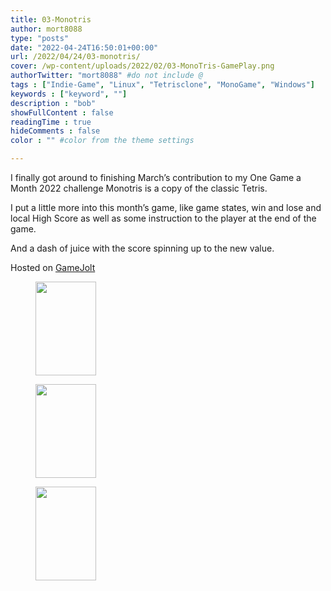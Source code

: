 ```yaml
---
title: 03-Monotris
author: mort8088
type: "posts"
date: "2022-04-24T16:50:01+00:00"
url: /2022/04/24/03-monotris/
cover: /wp-content/uploads/2022/02/03-MonoTris-GamePlay.png
authorTwitter: "mort8088" #do not include @
tags : ["Indie-Game", "Linux", "Tetrisclone", "MonoGame", "Windows"]
keywords : ["keyword", ""]
description : "bob"
showFullContent : false
readingTime : true
hideComments : false
color : "" #color from the theme settings

---
```

I finally got around to finishing March&#8217;s contribution to my One Game a Month 2022 challenge Monotris is a copy of the classic Tetris.

I put a little more into this month&#8217;s game, like game states, win and lose and local High Score as well as some instruction to the player at the end of the game.

And a dash of juice with the score spinning up to the new value.

<span>Hosted on </span>[GameJolt][1]

<div id='gallery-7' class='gallery galleryid-338 gallery-columns-3 gallery-size-thumbnail'>
  <figure class='gallery-item'> 
  
  <div class='gallery-icon portrait'>
    <a href='https://mort8088.com/2022/02/26/02-monomine/03-monotris-gameplay/'><img width="97" height="150" src="https://mort8088.com/wp-content/uploads/2022/02/03-MonoTris-GamePlay-97x150.png" class="attachment-thumbnail size-thumbnail" alt="" decoding="async" loading="lazy" srcset="https://mort8088.com/wp-content/uploads/2022/02/03-MonoTris-GamePlay-97x150.png 97w, https://mort8088.com/wp-content/uploads/2022/02/03-MonoTris-GamePlay-194x300.png 194w, https://mort8088.com/wp-content/uploads/2022/02/03-MonoTris-GamePlay.png 642w" sizes="(max-width: 97px) 100vw, 97px" /></a>
  </div></figure><figure class='gallery-item'> 
  
  <div class='gallery-icon portrait'>
    <a href='https://mort8088.com/2022/02/26/02-monomine/03-monotris-gameover/'><img width="97" height="150" src="https://mort8088.com/wp-content/uploads/2022/02/03-MonoTris-GameOver-97x150.png" class="attachment-thumbnail size-thumbnail" alt="" decoding="async" loading="lazy" srcset="https://mort8088.com/wp-content/uploads/2022/02/03-MonoTris-GameOver-97x150.png 97w, https://mort8088.com/wp-content/uploads/2022/02/03-MonoTris-GameOver-194x300.png 194w, https://mort8088.com/wp-content/uploads/2022/02/03-MonoTris-GameOver.png 642w" sizes="(max-width: 97px) 100vw, 97px" /></a>
  </div></figure><figure class='gallery-item'> 
  
  <div class='gallery-icon portrait'>
    <a href='https://mort8088.com/2022/02/26/02-monomine/03-monotris-high-score/'><img width="97" height="150" src="https://mort8088.com/wp-content/uploads/2022/02/03-MonoTris-High-Score-97x150.png" class="attachment-thumbnail size-thumbnail" alt="" decoding="async" loading="lazy" srcset="https://mort8088.com/wp-content/uploads/2022/02/03-MonoTris-High-Score-97x150.png 97w, https://mort8088.com/wp-content/uploads/2022/02/03-MonoTris-High-Score-194x300.png 194w, https://mort8088.com/wp-content/uploads/2022/02/03-MonoTris-High-Score.png 642w" sizes="(max-width: 97px) 100vw, 97px" /></a>
  </div></figure>
</div>

 [1]: https://gamejolt.com/games/03-Monotris/712143